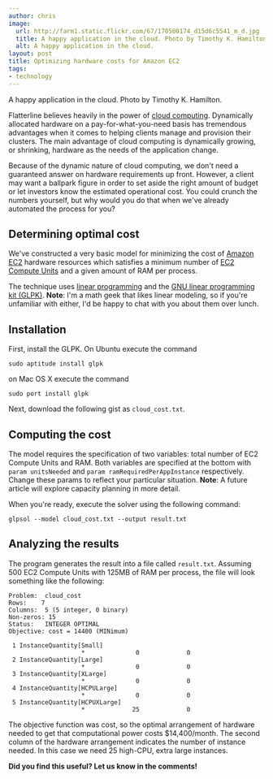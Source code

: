 ```yaml
--- 
author: chris
image:
  url: http://farm1.static.flickr.com/67/170500174_d15d6c5541_m_d.jpg
  title: A happy application in the cloud. Photo by Timothy K. Hamilton.
  alt: A happy application in the cloud.
layout: post
title: Optimizing hardware costs for Amazon EC2
tags: 
- technology
---
```


A happy application in the cloud. Photo by Timothy K. Hamilton.

Flatterline believes heavily in the power of [cloud computing](http://en.wikipedia.org/wiki/Cloud_computing). Dynamically allocated hardware on a pay-for-what-you-need basis has tremendous advantages when it comes to helping clients manage and provision their clusters. The main advantage of cloud computing is dynamically growing, or shrinking, hardware as the needs of the application change.

Because of the dynamic nature of cloud computing, we don't need a guaranteed answer on hardware requirements up front. However, a client may want a ballpark figure in order to set aside the right amount of budget or let investors know the estimated operational cost. You could crunch the numbers yourself, but why would you do that when we've already automated the process for you?

## Determining optimal cost

We've constructed a very basic model for minimizing the cost of [Amazon EC2](http://aws.amazon.com/ec2/) hardware resources which satisfies a minimum number of [EC2 Compute Units](http://aws.amazon.com/ec2/instance-types/) and a given amount of RAM per process.

The technique uses [linear programming](http://en.wikipedia.org/wiki/Linear_programming) and the [GNU linear programming kit (GLPK)](http://en.wikipedia.org/wiki/GNU_Linear_Programming_Kit). **Note**: I'm a math geek that likes linear modeling, so if you're unfamiliar with either, I'd be happy to chat with you about them over lunch.

## Installation

First, install the GLPK. On Ubuntu execute the command

    sudo aptitude install glpk

on Mac OS X execute the command

    sudo port install glpk

Next, download the following gist as `cloud_cost.txt`.

<script src="http://gist.github.com/101809.js"></script>

## Computing the cost

The model requires the specification of two variables: total number of EC2 Compute Units and RAM. Both variables are specified at the bottom with `param unitsNeeded` and `param ramRequiredPerAppInstance` respectively. Change these params to reflect your particular situation. **Note**: A future article will explore capacity planning in more detail.

When you're ready, execute the solver using the following command:

    glpsol --model cloud_cost.txt --output result.txt

## Analyzing the results

The program generates the result into a file called `result.txt`. Assuming 500 EC2 Compute Units with 125MB of RAM per process, the file will look something like the following:

    Problem:  cloud_cost
    Rows:    7
    Columns:  5 (5 integer, 0 binary)
    Non-zeros: 15
    Status:   INTEGER OPTIMAL
    Objective: cost = 14400 (MINimum)
    
     1 InstanceQuantity[Small]
                        *              0             0
     2 InstanceQuantity[Large]
                        *              0             0
     3 InstanceQuantity[XLarge]
                        *              0             0
     4 InstanceQuantity[HCPULarge]
                        *              0             0
     5 InstanceQuantity[HCPUXLarge]
                        *             25             0

The objective function was cost, so the optimal arrangement of hardware needed to get that computational power costs $14,400/month. The second column of the hardware arrangement indicates the number of instance needed. In this case we need 25 high-CPU, extra large instances.

**Did you find this useful? Let us know in the comments!**
